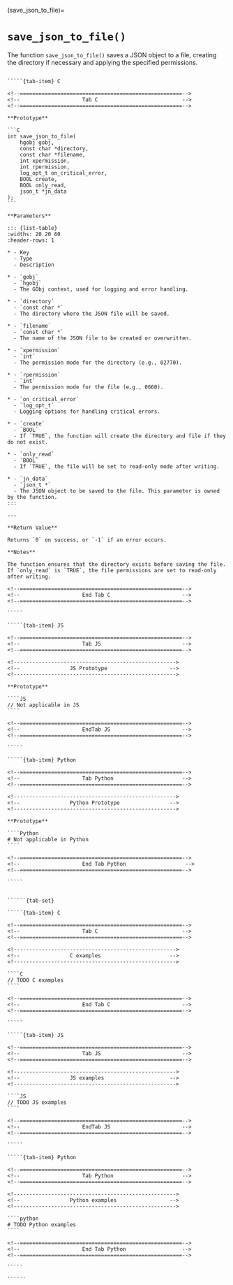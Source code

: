 <!-- ============================================================== -->
(save_json_to_file)=
# `save_json_to_file()`
<!-- ============================================================== -->

The function `save_json_to_file()` saves a JSON object to a file, creating the directory if necessary and applying the specified permissions.

<!------------------------------------------------------------>
<!--                    Prototypes                          -->
<!------------------------------------------------------------>

``````{tab-set}

`````{tab-item} C

<!--====================================================-->
<!--                    Tab C                           -->
<!--====================================================-->

**Prototype**

```C
int save_json_to_file(
    hgobj gobj,
    const char *directory,
    const char *filename,
    int xpermission,
    int rpermission,
    log_opt_t on_critical_error,
    BOOL create,
    BOOL only_read,
    json_t *jn_data
);
```

**Parameters**

::: {list-table}
:widths: 20 20 60
:header-rows: 1

* - Key
  - Type
  - Description

* - `gobj`
  - `hgobj`
  - The GObj context, used for logging and error handling.

* - `directory`
  - `const char *`
  - The directory where the JSON file will be saved.

* - `filename`
  - `const char *`
  - The name of the JSON file to be created or overwritten.

* - `xpermission`
  - `int`
  - The permission mode for the directory (e.g., 02770).

* - `rpermission`
  - `int`
  - The permission mode for the file (e.g., 0660).

* - `on_critical_error`
  - `log_opt_t`
  - Logging options for handling critical errors.

* - `create`
  - `BOOL`
  - If `TRUE`, the function will create the directory and file if they do not exist.

* - `only_read`
  - `BOOL`
  - If `TRUE`, the file will be set to read-only mode after writing.

* - `jn_data`
  - `json_t *`
  - The JSON object to be saved to the file. This parameter is owned by the function.
:::

---

**Return Value**

Returns `0` on success, or `-1` if an error occurs.

**Notes**

The function ensures that the directory exists before saving the file. If `only_read` is `TRUE`, the file permissions are set to read-only after writing.

<!--====================================================-->
<!--                    End Tab C                       -->
<!--====================================================-->

`````

`````{tab-item} JS

<!--====================================================-->
<!--                    Tab JS                          -->
<!--====================================================-->

<!---------------------------------------------------->
<!--                JS Prototype                    -->
<!---------------------------------------------------->

**Prototype**

````JS
// Not applicable in JS
````

<!--====================================================-->
<!--                    EndTab JS                       -->
<!--====================================================-->

`````

`````{tab-item} Python

<!--====================================================-->
<!--                    Tab Python                      -->
<!--====================================================-->

<!---------------------------------------------------->
<!--                Python Prototype                -->
<!---------------------------------------------------->

**Prototype**

````Python
# Not applicable in Python
````

<!--====================================================-->
<!--                    End Tab Python                   -->
<!--====================================================-->

`````

``````

<!------------------------------------------------------------>
<!--                    Examples                            -->
<!------------------------------------------------------------>

```````{dropdown} Examples

``````{tab-set}

`````{tab-item} C

<!--====================================================-->
<!--                    Tab C                           -->
<!--====================================================-->

<!---------------------------------------------------->
<!--                C examples                      -->
<!---------------------------------------------------->

````C
// TODO C examples
````

<!--====================================================-->
<!--                    End Tab C                       -->
<!--====================================================-->

`````

`````{tab-item} JS

<!--====================================================-->
<!--                    Tab JS                          -->
<!--====================================================-->

<!---------------------------------------------------->
<!--                JS examples                     -->
<!---------------------------------------------------->

````JS
// TODO JS examples
````

<!--====================================================-->
<!--                    EndTab JS                       -->
<!--====================================================-->

`````

`````{tab-item} Python

<!--====================================================-->
<!--                    Tab Python                      -->
<!--====================================================-->

<!---------------------------------------------------->
<!--                Python examples                 -->
<!---------------------------------------------------->

````python
# TODO Python examples
````

<!--====================================================-->
<!--                    End Tab Python                  -->
<!--====================================================-->

`````

``````

```````
